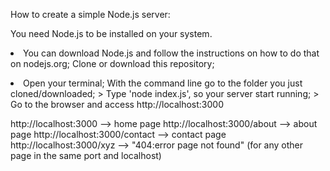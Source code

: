 How to create a simple Node.js server:

You need Node.js to be installed on your system. <li>
You can download Node.js and follow the instructions on how to do that on nodejs.org;
Clone or download this repository;
<li>
Open your terminal;
With the command line go to the folder you just cloned/downloaded;
> Type 'node index.js', so your server start running;
> Go to the browser and access http://localhost:3000

http://localhost:3000         --> home page
http://localhost:3000/about   --> about page
http://localhost:3000/contact --> contact page
http://localhost:3000/xyz     --> "404:error page not found" 
                                (for any other page in the same port and localhost)

